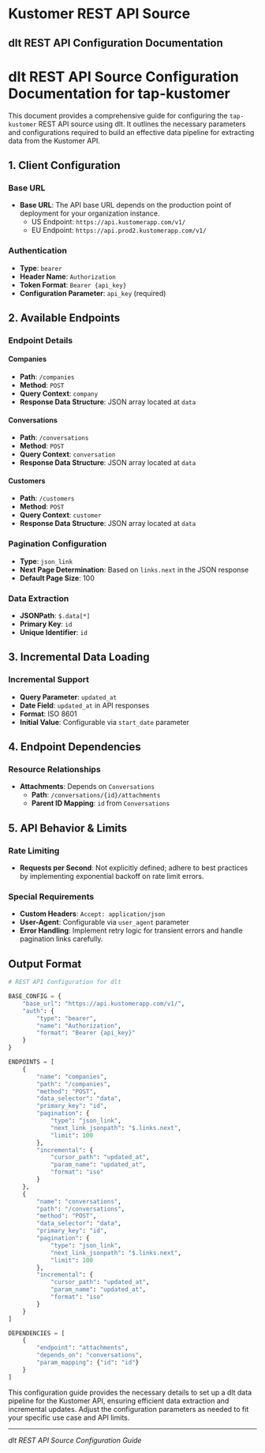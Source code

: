 # Kustomer REST API Source

## dlt REST API Configuration Documentation

# dlt REST API Source Configuration Documentation for tap-kustomer

This document provides a comprehensive guide for configuring the `tap-kustomer` REST API source using dlt. It outlines the necessary parameters and configurations required to build an effective data pipeline for extracting data from the Kustomer API.

## 1. Client Configuration

### Base URL
- **Base URL**: The API base URL depends on the production point of deployment for your organization instance.
  - US Endpoint: `https://api.kustomerapp.com/v1/`
  - EU Endpoint: `https://api.prod2.kustomerapp.com/v1/`

### Authentication
- **Type**: `bearer`
- **Header Name**: `Authorization`
- **Token Format**: `Bearer {api_key}`
- **Configuration Parameter**: `api_key` (required)

## 2. Available Endpoints

### Endpoint Details

#### Companies
- **Path**: `/companies`
- **Method**: `POST`
- **Query Context**: `company`
- **Response Data Structure**: JSON array located at `data`

#### Conversations
- **Path**: `/conversations`
- **Method**: `POST`
- **Query Context**: `conversation`
- **Response Data Structure**: JSON array located at `data`

#### Customers
- **Path**: `/customers`
- **Method**: `POST`
- **Query Context**: `customer`
- **Response Data Structure**: JSON array located at `data`

### Pagination Configuration
- **Type**: `json_link`
- **Next Page Determination**: Based on `links.next` in the JSON response
- **Default Page Size**: 100

### Data Extraction
- **JSONPath**: `$.data[*]`
- **Primary Key**: `id`
- **Unique Identifier**: `id`

## 3. Incremental Data Loading

### Incremental Support
- **Query Parameter**: `updated_at`
- **Date Field**: `updated_at` in API responses
- **Format**: ISO 8601
- **Initial Value**: Configurable via `start_date` parameter

## 4. Endpoint Dependencies

### Resource Relationships
- **Attachments**: Depends on `Conversations`
  - **Path**: `/conversations/{id}/attachments`
  - **Parent ID Mapping**: `id` from `Conversations`

## 5. API Behavior & Limits

### Rate Limiting
- **Requests per Second**: Not explicitly defined; adhere to best practices by implementing exponential backoff on rate limit errors.

### Special Requirements
- **Custom Headers**: `Accept: application/json`
- **User-Agent**: Configurable via `user_agent` parameter
- **Error Handling**: Implement retry logic for transient errors and handle pagination links carefully.

## Output Format

```python
# REST API Configuration for dlt

BASE_CONFIG = {
    "base_url": "https://api.kustomerapp.com/v1/",
    "auth": {
        "type": "bearer",
        "name": "Authorization",
        "format": "Bearer {api_key}"
    }
}

ENDPOINTS = [
    {
        "name": "companies",
        "path": "/companies",
        "method": "POST",
        "data_selector": "data",
        "primary_key": "id",
        "pagination": {
            "type": "json_link",
            "next_link_jsonpath": "$.links.next",
            "limit": 100
        },
        "incremental": {
            "cursor_path": "updated_at",
            "param_name": "updated_at",
            "format": "iso"
        }
    },
    {
        "name": "conversations",
        "path": "/conversations",
        "method": "POST",
        "data_selector": "data",
        "primary_key": "id",
        "pagination": {
            "type": "json_link",
            "next_link_jsonpath": "$.links.next",
            "limit": 100
        },
        "incremental": {
            "cursor_path": "updated_at",
            "param_name": "updated_at",
            "format": "iso"
        }
    }
]

DEPENDENCIES = [
    {
        "endpoint": "attachments",
        "depends_on": "conversations",
        "param_mapping": {"id": "id"}
    }
]
```

This configuration guide provides the necessary details to set up a dlt data pipeline for the Kustomer API, ensuring efficient data extraction and incremental updates. Adjust the configuration parameters as needed to fit your specific use case and API limits.

---
*dlt REST API Source Configuration Guide*